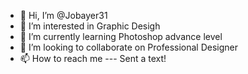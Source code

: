 - 👋 Hi, I’m @Jobayer31
- 👀 I’m interested in Graphic Desigh
- 🌱 I’m currently learning Photoshop advance level
- 💞️ I’m looking to collaborate on Professional Designer
- 📫 How to reach me --- Sent a text!

<!---
Jobayer31/Jobayer31 is a ✨ special ✨ repository because its `README.md` (this file) appears on your GitHub profile.
You can click the Preview link to take a look at your changes.
--->
